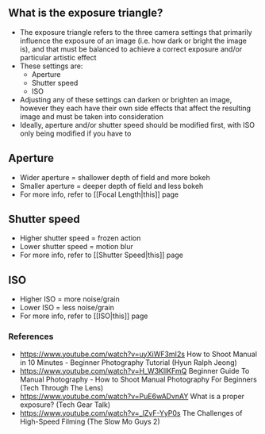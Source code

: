 ## What is the exposure triangle?

- The exposure triangle refers to the three camera settings that primarily influence the exposure of an image (i.e. how dark or bright the image is), and that must be balanced to achieve a correct exposure and/or particular artistic effect
- These settings are:
	- Aperture
	- Shutter speed
	- ISO
- Adjusting any of these settings can darken or brighten an image, however they each have their own side effects that affect the resulting image and must be taken into consideration
- Ideally, aperture and/or shutter speed should be modified first, with ISO only being modified if you have to


## Aperture

- Wider aperture = shallower depth of field and more bokeh
- Smaller aperture = deeper depth of field and less bokeh
- For more info, refer to [[Focal Length|this]] page


## Shutter speed

- Higher shutter speed = frozen action
- Lower shutter speed = motion blur
- For more info, refer to [[Shutter Speed|this]] page


## ISO 

- Higher ISO = more noise/grain
- Lower ISO = less noise/grain
- For more info, refer to [[ISO|this]] page


### References

- https://www.youtube.com/watch?v=uyXiWF3mI2s How to Shoot Manual in 10 Minutes - Beginner Photography Tutorial (Hyun Ralph Jeong)
- https://www.youtube.com/watch?v=H_W3KllKFmQ Beginner Guide To Manual Photography - How to Shoot Manual Photography For Beginners (Tech Through The Lens)
- https://www.youtube.com/watch?v=PuE6wADvnAY What is a proper exposure? (Tech Gear Talk)
- https://www.youtube.com/watch?v=_lZvF-YyP0s The Challenges of High-Speed Filming (The Slow Mo Guys 2)
